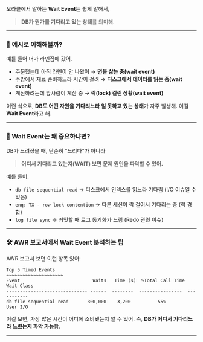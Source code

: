 오라클에서 말하는 **Wait Event**는 쉽게 말해서,  

> **DB가 뭔가를 기다리고 있는 상태**를 의미해.

---

### 🍜 예시로 이해해볼까?

예를 들어 너가 라멘집에 갔어.
- 주문했는데 아직 라멘이 안 나왔어 → **면을 삶는 중(wait event)**  
- 주방에서 재료 준비하느라 시간이 걸려 → **디스크에서 데이터를 읽는 중(wait event)**  
- 계산하려는데 앞사람이 계산 중 → **락(lock) 걸린 상황(wait event)**

이런 식으로, **DB도 어떤 자원을 기다리느라 일 못하고 있는 상태**가 자주 발생해. 이걸 **Wait Event**라고 해.

---

### 🔧 Wait Event는 왜 중요하냐면?

DB가 느려졌을 때, 단순히 "느리다"가 아니라  
> **어디서 기다리고 있는지(WAIT) 보면 문제 원인을 파악할 수 있어.**

예를 들어:
- `db file sequential read` → 디스크에서 인덱스를 읽느라 기다림 (I/O 이슈일 수 있음)
- `enq: TX - row lock contention` → 다른 세션이 락 걸어서 기다리는 중 (락 경합)
- `log file sync` → 커밋할 때 로그 동기화가 느림 (Redo 관련 이슈)

---

### 🛠️ AWR 보고서에서 Wait Event 분석하는 팁

AWR 보고서 보면 이런 항목 있어:
```
Top 5 Timed Events
~~~~~~~~~~~~~~~~~~~~~
Event                           Waits   Time (s)  %Total Call Time  Wait Class
------------------------------ ------  --------  ----------------  -----------
db file sequential read       300,000    3,200          55%         User I/O
```

이걸 보면, 가장 많은 시간이 어디에 소비됐는지 알 수 있어. 즉, **DB가 어디서 기다리느라 느렸는지 파악 가능**함.

---
